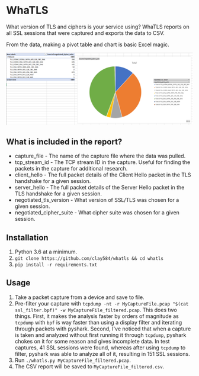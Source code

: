 # WhaTLS

What version of TLS and ciphers is your service using? WhaTLS reports on all SSL 
sessions that were captured and exports the data to CSV.

From the data, making a pivot table and chart is basic Excel magic.

![Excel Pie Chart](excel_screenshot.png)

## What is included in the report?

* capture_file - The name of the capture file where the data was pulled.
* tcp_stream_id - The TCP stream ID in the capture. Useful for finding the packets in the capture for additional research.
* client_hello - The full packet details of the Client Hello packet in the TLS handshake for a given session.
* server_hello - The full packet details of the Server Hello packet in the TLS handshake for a given session.
* negotiated_tls_version - What version of SSL/TLS was chosen for a given session.
* negotiated_cipher_suite - What cipher suite was chosen for a given session.


## Installation

1. Python 3.6 at a minimum.
1. `git clone https://github.com/clay584/whatls && cd whatls`
2. `pip install -r requirements.txt`

## Usage

1. Take a packet capture from a device and save to file.
2. Pre-filter your capture with `tcpdump -nt -r MyCaptureFile.pcap "$(cat ssl_filter.bpf)" -w MyCaptureFile_filtered.pcap`. This 
does two things. First, it makes the analysis faster by orders of magnitude as `tcpdump` with `bpf` is way faster than using a 
display filter and iterating through packets with pyshark. Second, I've noticed that when a capture is taken and analyzed 
without first running it through `tcpdump`, pyshark chokes on it for some reason and gives incomplete data. In test captures, 
41 SSL sessions were found, whereas after using `tcpdump` to filter, pyshark was able to analyze all of it, resulting in 
151 SSL sessions.
3. Run `./whatls.py MyCaptureFile_filtered.pcap`.
4. The CSV report will be saved to `MyCaptureFile_filtered.csv`.
